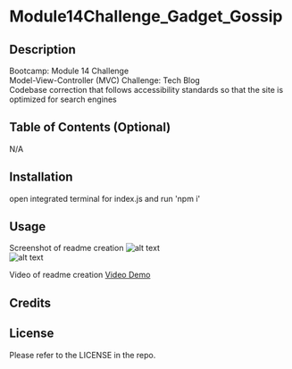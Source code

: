 # Module14Challenge_Gadget_Gossip

## Description

Bootcamp: Module 14 Challenge <br />
Model-View-Controller (MVC) Challenge: Tech Blog <br />
Codebase correction that follows accessibility standards so that the site is optimized for search engines <br />

## Table of Contents (Optional)

N/A

## Installation

open integrated terminal for index.js and run 'npm i'

## Usage
Screenshot of readme creation
![alt text](placeholder) <br />
![alt text](placeholder)

Video of readme creation
[Video Demo](placeholder)

## Credits

## License

Please refer to the LICENSE in the repo.
